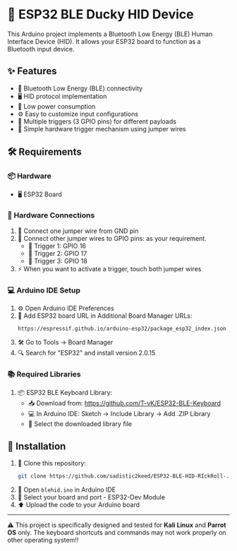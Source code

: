 # 🦆 ESP32 BLE Ducky HID Device

This Arduino project implements a Bluetooth Low Energy (BLE) Human Interface Device (HID). It allows your ESP32 board to function as a Bluetooth input device.

## ✨ Features

- 📡 Bluetooth Low Energy (BLE) connectivity
- 🖥️ HID protocol implementation
- 🔋 Low power consumption
- ⚙️ Easy to customize input configurations
- 🔘 Multiple triggers (3 GPIO pins) for different payloads
- 🔌 Simple hardware trigger mechanism using jumper wires

## 🛠️ Requirements

### 📦 Hardware

- 🖥️ ESP32 Board

### 🔧 Hardware Connections

1. 🔌 Connect one jumper wire from GND pin
2. 📍 Connect other jumper wires to GPIO pins: as your requirement.
   - 🎯 Trigger 1: GPIO 16
   - 🎯 Trigger 2: GPIO 17
   - 🎯 Trigger 3: GPIO 18
3. ⚡ When you want to activate a trigger, touch both jumper wires

### 💻 Arduino IDE Setup

1. ⚙️ Open Arduino IDE Preferences
2. 🔗 Add ESP32 board URL in Additional Board Manager URLs:
   ```
   https://espressif.github.io/arduino-esp32/package_esp32_index.json
   ```
3. 🛠️ Go to Tools → Board Manager
4. 🔍 Search for "ESP32" and install version 2.0.15

### 📚 Required Libraries

1. 📦 ESP32 BLE Keyboard Library:
   - 📥 Download from: https://github.com/T-vK/ESP32-BLE-Keyboard
   - 💻 In Arduino IDE: Sketch → Include Library → Add .ZIP Library
   - 📁 Select the downloaded library file

## 🚀 Installation

1. 📂 Clone this repository:
   ```bash
   git clone https://github.com/sadistic2keed/ESP32-BLE-HID-RIckRoll-.git
   ```
2. 📝 Open `blehid.ino` in Arduino IDE
3. 🎯 Select your board and port - ESP32-Dev Module
4. ⬆️ Upload the code to your Arduino board

---

⚠️ This project is specifically designed and tested for **Kali Linux** and **Parrot OS** only. The keyboard shortcuts and commands may not work properly on other operating system!!
